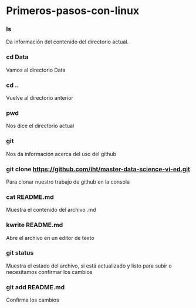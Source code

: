 # Primeros-pasos-con-linux
### ls 
Da información del contenido del directorio actual. 
### cd Data
Vamos al directorio Data
### cd ..
Vuelve al directorio anterior
### pwd
Nos dice el directorio actual
### git 
Nos da información acerca del uso del github
### git clone https://github.com/iht/master-data-science-vi-ed.git
Para clonar nuestro trabajo de github en la consola
### cat README.md
Muestra el contenido del archivo .md
### kwrite README.md
Abre el archivo en un editor de texto
### git status 
Muestra el estado del archivo, si está actualizado y listo para subir o necesitamos confirmar los cambios
### git add README.md
Confirma los cambios 


